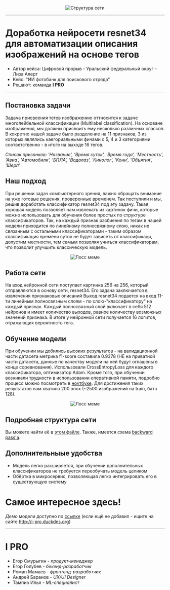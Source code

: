 

<p align="center">
  <img src="https://user-images.githubusercontent.com/53406289/175799091-89e0fa62-c2e6-4eb2-bcab-6ad9d0d3a231.png" alt="Структура сети"/>
</p>
<!-- Добавить изображение с классифицированной картинкой -->

---
# Доработка нейросети resnet34 для автоматизации описания изображений на основе тегов
- Автор кейса: Цифровой прорыв - Уральский федеральный округ - Лиза Алерт
- Кейс: "ИИ фотобанк для поискового отряда"
- Решают: команда **I PRO**

---

## Постановка задачи
Задача присвоения тегов изображению оттносится к задаче многолейбельной классификации (Multilabel classification). 
На основане изображения, мы должны присвоить ему несколько различных классов. В кокретно нашей задаче было разделение
на 11 признаков, 3 из которых являлись каегориальными фичами с 5, 4 и 3 категориями соответственно - в итоге на выходе 16 тегов.

_Список призанков: 'Название', 'Время суток', 'Время года', 'Местность', 'Авиа', 'Автомобили', 'БПЛА', 'Водолаз', 'Кинолог', 'Кони', 'Объятия', 'Шерп'_

## Наш подход
При решении задач компьютерного зрения, важно обращать внимание на уже готовые решения, проверенные временем. Так поступили и мы, решив доработать классификатор resnet34 под эту задачу. Такая хорошая модель позволяет нам извлекать из картинок фичи, которые можно использовать для обучения более простых по структуре классификаторов. Так, на каждый признак разбиения по тегам в нашей модели приходится по линейному полносвязному слою, никак не связанным с остальными классификаторами - таким образом классификация времени суток не будет зависеть от классификаци, допустим местности, тем самым позволяя учиться классификаторам, что позволит улучшить классическую модель.


<p align="center">
  <img src="https://user-images.githubusercontent.com/53406289/175800130-4bc673ae-41f4-438b-b278-1456d698af74.png" alt="Лосс меме"/>
</p>

## Работа сети
На вход нейронной сети поступает картинка 256 на 256, который отправляются в основу сети, resnet34. Его задача заключается в извлечения признаковых описаний  Выход resnet34 подается на вход 11-ти линейным полносвязным слоям - по слою-"классификатору" на каждый признак. Каждый полносвязный слой включает в себя 512 нейронов и имеет количество выходов, равное количеству возможных значений признака. В итоге у нейронной сети получается 16 логитов, отражающих вероятность тега.  

## Обучение модели
При обучении мы добились высоких результатов - на валидационной части датасета метрика f1-score составила 0.9378 (НЕ на приватной части датасета, данные по качеству модели на ней будут оглашены в конце соревнования). Использовали CrossEntropyLoss для каждого классификатора, оптимизатор Adam. Кроме того, при обучении возникали трудности в использовании оперативной памяти, подробно процесс можно посмотреть в [ноутбуке]( https://github.com/i-pro-lizaalert/ml-torch-fastapi/blob/main/docs/LizaAlertNet.ipynb ). Для достижения таких результатов нам хватило 200 эпох (~2500 изображений на train, батч 128).

<p align="center">
  <img src="https://user-images.githubusercontent.com/53406289/175799963-0bd0ead2-4b28-449f-8934-6dd69290dda1.png" alt="Лосс меме"/>
</p>

## Подробная структура сети
Вы можете найти её в [этом файле](https://github.com/i-pro-lizaalert/ml-torch-fastapi/blob/main/docs/model_summary.txt). Также, имеется схема [backward pass'а](https://github.com/i-pro-lizaalert/ml-torch-fastapi/blob/main/docs/backward_pass_example.png).

## Дополнительныые удобства
- Модель легко расширяется, при обучении дополнительных классификаторов не требуется переобучать модель целиком
- Обёртка в микросервис, позволяющая легко интегрировать его в существующую систему 

# Самое интересное здесь!
_Демо_ модели доступно по [ссылке](#) (если ещё не добавил - ищите на сайте http://i-pro.duckdns.org)


---
# I PRO
- Егор Смурыгин - _продукт-менеджер_
- Егор Голубев - _бекенд-разработчик_
- Роман Мамаев - _фронтенд-разработчик_
- Андрей Баранов - _UX/UI Designer_
- Тампио Илья - _ML-специалист_



